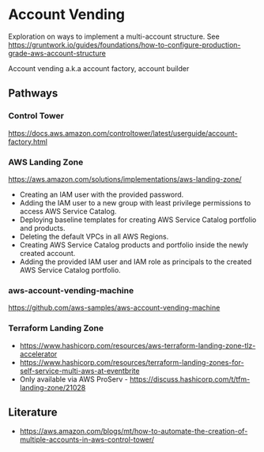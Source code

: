 # Account Vending

Exploration on ways to implement a multi-account structure.
See https://gruntwork.io/guides/foundations/how-to-configure-production-grade-aws-account-structure

Account vending a.k.a account factory, account builder

## Pathways

### Control Tower

https://docs.aws.amazon.com/controltower/latest/userguide/account-factory.html

### AWS Landing Zone

https://aws.amazon.com/solutions/implementations/aws-landing-zone/

* Creating an IAM user with the provided password.
* Adding the IAM user to a new group with least privilege permissions to access AWS Service Catalog.
* Deploying baseline templates for creating AWS Service Catalog portfolio and products.
* Deleting the default VPCs in all AWS Regions.
* Creating AWS Service Catalog products and portfolio inside the newly created account.
* Adding the provided IAM user and IAM role as principals to the created AWS Service Catalog portfolio.

### aws-account-vending-machine

https://github.com/aws-samples/aws-account-vending-machine


### Terraform Landing Zone

* https://www.hashicorp.com/resources/aws-terraform-landing-zone-tlz-accelerator
* https://www.hashicorp.com/resources/terraform-landing-zones-for-self-service-multi-aws-at-eventbrite
* Only available via AWS ProServ - https://discuss.hashicorp.com/t/tfm-landing-zone/21028

## Literature

* https://aws.amazon.com/blogs/mt/how-to-automate-the-creation-of-multiple-accounts-in-aws-control-tower/

